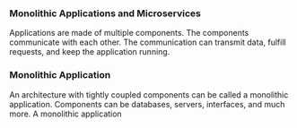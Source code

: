 ### Monolithic Applications and Microservices
Applications are made of multiple components.
The components communicate with each other.
The communication can transmit data, fulfill requests, and keep the application running.

### Monolithic Application
An architecture with tightly coupled components can be called a monolithic application.
Components can be databases, servers, interfaces, and much more.
A monolithic application